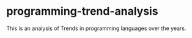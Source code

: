 # programming-trend-analysis
This is an analysis of Trends in programming languages over the years.
